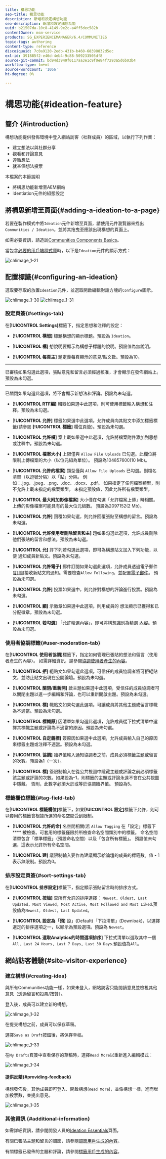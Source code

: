 ```yaml
---
title: 構思功能
seo-title: 構思功能
description: 新增和設定構想功能
seo-description: 新增和設定構想功能
uuid: b21507da-10c8-4149-9e2c-a4ff5dec582b
contentOwner: msm-service
products: SG_EXPERIENCEMANAGER/6.4/COMMUNITIES
topic-tags: authoring
content-type: reference
discoiquuid: 7c0a9120-2edb-431b-b460-68398832d5ec
exl-id: 391885f2-e46d-4eb4-9c88-509233505df8
source-git-commit: bd94d3949f0117aa3e1c9f0e84f7293a5d6b03b4
workflow-type: tm+mt
source-wordcount: '1066'
ht-degree: 0%

---
```


# 構思功能{#ideation-feature}

## 簡介 {#introduction}

構想功能提供發佈環境中登入網站訪客（社群成員）的區域，以執行下列作業：

* 建立想法以與社群分享
* 觀看和評論意見
* 遵循想法
* 就某個想法投票

本檔案的本節說明

* 將構思功能新增至AEM網站
* Identiation元件的組態設定

## 將構思新增至頁面{#adding-a-ideation-to-a-page}

若要在製作模式中將`Ideation`元件新增至頁面，請使用元件瀏覽器來找出`Communities / Ideation`，並將其拖曳至應該出現構想的頁面上。

如需必要資訊，請造訪[Communities Components Basics](basics.md)。

當包含[必要的用戶端程式庫](ideation.md#essentials-for-client-side)時，以下是`Ideation`元件的顯示方式：

![chlimage_1-21](assets/chlimage_1-29.png)

## 配置標識{#configuring-an-ideation}

選取要存取的放置`Ideation`元件，並選取開啟編輯對話方塊的`Configure`圖示。

![chlimage_1-30](assets/chlimage_1-30.png) ![chlimage_1-31](assets/chlimage_1-31.png)

### 設定頁簽{#settings-tab}

在&#x200B;**[!UICONTROL Settings]**&#x200B;標籤下，指定思想和注釋的設定：

* **[!UICONTROL 構想]**
標題構想的顯示標題。預設為 
`Ideation`。

* **[!UICONTROL 構]**
想說明要顯示為構想子標題的說明。預設值為無說明。

* **[!UICONTROL 每頁主]**
題定義每頁顯示的意見/貼文數。預設為10。

* ****
已審核如果勾選此選項，張貼意見和留言必須經過核准，才會顯示在發佈網站上。預設為未勾選。

* ****
已關閉如果勾選此選項，將不會顯示新想法和評論。預設為未勾選。

* **[!UICONTROL RTF編]**
輯器如果選中此選項，則可使用標籤輸入構想和注釋。預設為未勾選。

* **[!UICONTROL 允許]**
標籤如果選中此選項，允許成員向其貼文中添加標籤標籤(請參閱 **[!UICONTROL 標籤]** 欄位頁簽)。預設為未勾選。

* **[!UICONTROL 允許檔]**
案上載如果選中此選項，允許將檔案附件添加到思想或注釋中。預設為未勾選。

* **[!UICONTROL 檔案大小]**
上限僅與 
`Allow File Uploads` 已勾選。此欄位將限制上傳檔案的大小（以位元組為單位）。 預設為104857600(10 Mb)。

* **[!UICONTROL 允許的檔案]**
類型僅與 
`Allow File Uploads` 已勾選。副檔名清單（以逗號分隔）以「點」分隔。 例如：.jpg、.jpeg、.png、.doc、.docx、.pdf。 如果指定了任何檔案類型，則不允許上載未指定的檔案類型。 未指定預設值，因此允許所有檔案類型。

* **[!UICONTROL 最大附加影像檔案]**
大小僅在勾選「允許檔案上傳」時相關。上傳的影像檔案可能具有的最大位元組數。 預設為2097152(2 Mb)。

* **[!UICONTROL 允許]**
回覆如果勾選，則允許回覆張貼至構想的留言。預設為未勾選。

* **[!UICONTROL 允許使用者刪除留言和主]**
題如果勾選此選項，允許成員刪除他們張貼的留言和想法。預設為未勾選。

* **[!UICONTROL 允]**
許下列若勾選此選項，即可為構想貼文加入下列功能，以便 [](notifications.md) 通知成員新貼文。預設為未勾選。

* **[!UICONTROL 允許電子]**
郵件訂閱如果勾選此選項，允許成員透過電子郵件([訂閱](subscriptions.md))接收新貼文的通知。需要檢查`Allow Following`，並配置[電子郵件](email.md)。 預設為未勾選。

* **[!UICONTROL 允許]**
投票如果選中，則允許對構想的評論進行投票。預設為未勾選。

* **[!UICONTROL 顯]**
示徽章如果選中此選項，則用成員的 [](implementing-scoring.md) 想法顯示已獲得和已分配徽章。預設為未勾選。

* **[!UICONTROL 若勾選]**
「允許精選內容」，即可將構想識別為精選 [內容](featured.md)。預設為未勾選。

### 使用者協調標籤{#user-moderation-tab}

在&#x200B;**[!UICONTROL 使用者協調]**&#x200B;標籤下，指定如何管理已張貼的想法和留言（使用者產生的內容）。 如需詳細資訊，請參閱[協調使用者產生的內容](moderate-ugc.md)。

* **[!UICONTROL 拒]**
絕貼文如果勾選此選項，可信任的成員協調者將可拒絕貼文，並防止貼文出現在公開論壇。預設為未勾選。

* **[!UICONTROL 關閉/重新開]**
啟主題如果選中此選項，受信任的成員協調者可以關閉主題以進一步編輯和評論，也可以重新開啟主題。預設為未勾選。

* **[!UICONTROL 標]**
幟貼文如果勾選此選項，可讓成員將其他主題或留言標幟為不適當。預設為未勾選。

* **[!UICONTROL 標幟原]**
因清單如果勾選此選項，允許成員從下拉式清單中選擇其標幟主題或評論為不適當的原因。預設為未勾選。

* **[!UICONTROL 自定義標]**
簽原因如果選中此選項，允許成員輸入自己的原因來標籤主題或注釋不適當。預設為未勾選。

* **[!UICONTROL 協調]**
臨界值輸入通知協調者之前，成員必須標籤主題或留言的次數。預設為1（一次）。

* **[!UICONTROL 標]**
簽限制輸入在從公共視圖中隱藏主題或評論之前必須標籤該主題或評論的次數。如果設為–1，則標籤的主題或評論永遠不會在公共視圖中隱藏。 否則，此數字必須大於或等於協調臨界值。 預設為5。

### 標籤欄位標籤{#tag-field-tab}

在&#x200B;**[!UICONTROL 標籤欄位]**&#x200B;標籤下，如果&#x200B;**[!UICONTROL 設定]**&#x200B;標籤下允許，則可以套用的標籤會根據所選的命名空間受到限制。

* **[!UICONTROL 允許的命]**
名空間相關(若 
`Allow Tagging` 在「設定」標籤下 **** 被檢查。可套用的標籤僅限於所檢查命名空間類別中的標籤。 命名空間清單包含「標準標籤」（預設命名空間）以及「包含所有標籤」。 預設值未勾選，這表示允許所有命名空間。

* **[!UICONTROL 建]**
議限制輸入要作為建議顯示給論壇的成員的標籤數。值 
**-** 1表示無限制。預設為0。

### 排序設定頁簽{#sort-settings-tab}

在&#x200B;**[!UICONTROL 排序設定]**&#x200B;標籤下，指定顯示張貼留言時的排序方式。

* **[!UICONTROL 按檢]**
查所有允許的排序選擇： 
`Newest, Oldest, Last Updated, Most Viewed, Most Active, Most Followed and Most Liked`.預設值為`Newest, Oldest, Last Updated`。

* **[!UICONTROL 設定為「預]**
設」(Default)「下拉清單」(Downloak)，以選擇選定的排序選項之一，以顯示為預設選項。預設為 
`Newest`。

* **[!UICONTROL 選取Analytics的時間選項排序]**
下拉式清單以選取其中一個 
`All, Last 24 Hours, Last 7 Days, Last 30 Days`.預設值為`All`。

## 網站訪客體驗{#site-visitor-experience}

### 建立構想{#creating-idea}

與所有Communities功能一樣，如果未登入，網站訪客只能閱讀意見並檢視其他意見（透過留言和投票/按贊）。

登入後，成員可以建立新的構想。

![chlimage_1-32](assets/chlimage_1-32.png)

在提交構想之前，成員可以保存草稿。

選擇`Save as Draft`按鈕後，將保存草稿。

![chlimage_1-33](assets/chlimage_1-33.png)

在`My Drafts`頁簽中查看保存的草稿時，選擇`Read More`以重新進入編輯模式：

![chlimage_1-34](assets/chlimage_1-34.png)

#### 提供反饋{#providing-feedback}

構想發佈後，其他成員即可登入、開啟構想(`Read More`)，並像構想一樣，進而增加投票數，並提出意見。

![chlimage_1-35](assets/chlimage_1-35.png)

### 其他資訊 {#additional-information}

如需詳細資訊，請參閱開發人員的[Ideation Essentials](ideation.md)頁面。

有關已張貼主題和留言的調節，請參閱[調節用戶生成的內容](moderate-ugc.md)。

有關標籤已發佈的主題和評論，請參閱[標籤用戶生成的內容](tag-ugc.md)。
